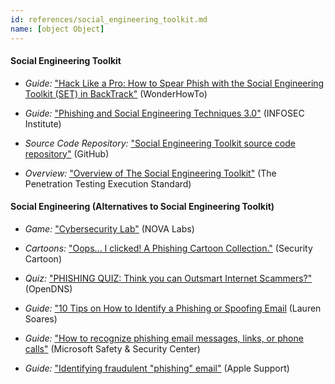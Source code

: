 ```yaml
---
id: references/social_engineering_toolkit.md
name: [object Object]
---
```


#### Social Engineering Toolkit

  * *Guide:* ["Hack Like a Pro: How to Spear Phish with the Social Engineering Toolkit (SET) in BackTrack"](http://null-byte.wonderhowto.com/how-to/hack-like-pro-spear-phish-with-social-engineering-toolkit-set-backtrack-0148571/) (WonderHowTo)
  
  * *Guide:* ["Phishing and Social Engineering Techniques 3.0"](http://resources.infosecinstitute.com/phishing-and-social-engineering-techniques-3-0/) (INFOSEC Institute)

  * *Source Code Repository:* ["Social Engineering Toolkit source code repository"](https://github.com/trustedsec/social-engineer-toolkit) (GitHub)

  * *Overview:* ["Overview of The Social Engineering Toolkit"](http://www.pentest-standard.org/index.php/PTES_Technical_Guidelines#The_Social-Engineer_Toolkit) (The Penetration Testing Execution Standard)

#### Social Engineering (Alternatives to Social Engineering Toolkit)

  * *Game:* ["Cybersecurity Lab"](http://www.pbs.org/wgbh/nova/labs/lab/cyber/) (NOVA Labs)

  * *Cartoons:* ["Oops... I clicked! A Phishing Cartoon Collection."](http://securitycartoon.com/) (Security Cartoon)

  * *Quiz:* ["PHISHING QUIZ: Think you can Outsmart Internet Scammers?"](http://www.opendns.com/phishing-quiz/) (OpenDNS)

  * *Guide:* ["10 Tips on How to Identify a Phishing or Spoofing Email](http://blog.returnpath.com/blog/lauren-soares/10-tips-on-how-to-identify-a-phishing-or-spoofing-email) (Lauren Soares)
  
  * *Guide:* ["How to recognize phishing email messages, links, or phone calls"](http://www.microsoft.com/security/online-privacy/phishing-symptoms.aspx) (Microsoft Safety & Security Center)

  * *Guide:* ["Identifying fraudulent "phishing" email"](http://support.apple.com/kb/ht4933) (Apple Support)

